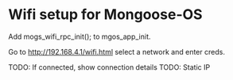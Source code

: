 # Wifi setup for Mongoose-OS

Add mogs_wifi_rpc_init(); to mgos_app_init.

Go to http://192.168.4.1/wifi.html select a network and enter creds.

TODO: If connected, show connection details
TODO: Static IP
